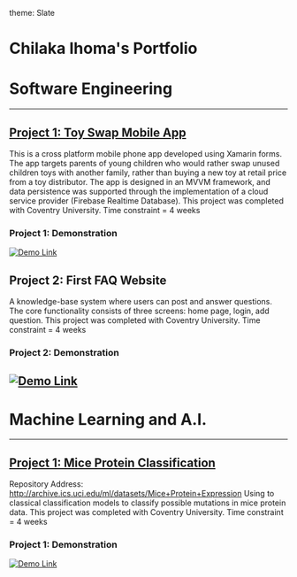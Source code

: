 theme: Slate
# Chilaka Ihoma's Portfolio

# Software Engineering
---
## [Project 1: Toy Swap Mobile App](https://github.com/ChillitheCode/Toy-Swap-Mobile-App.git)
This is a cross platform mobile phone app developed using Xamarin forms. The app targets parents of young children who would rather swap unused children toys with another family, rather than buying a new toy at retail price from a toy distributor. The app is designed in an MVVM framework, and data persistence was supported through the implementation of a cloud service provider (Firebase Realtime Database).
This project was completed with Coventry University.
Time constraint = 4 weeks

### Project 1: Demonstration
[![Demo Link](https://img.youtube.com/vi/pGUIrtsMeps/maxresdefault.jpg)](https://youtu.be/pGUIrtsMeps)

## Project 2: First FAQ Website
A knowledge-base system where users can post and answer questions.
The core functionality consists of three screens: home page, login, add question.
This project was completed with Coventry University.
Time constraint = 4 weeks

### Project 2: Demonstration
[![Demo Link](https://img.youtube.com/vi/eIv7m94olt8/maxresdefault.jpg)](https://youtu.be/eIv7m94olt8)
---
# Machine Learning and A.I.
---
## [Project 1: Mice Protein Classification](https://github.com/ChillitheCode/Mice-Protien-Classification.git)
Repository Address: http://archive.ics.uci.edu/ml/datasets/Mice+Protein+Expression
Using to classical classification models to classify possible mutations in mice protein data.
This project was completed with Coventry University.
Time constraint = 4 weeks

### Project 1: Demonstration
[![Demo Link](https://img.youtube.com/vi/jQ4u4y8--IY/maxresdefault.jpg)](https://youtu.be/jQ4u4y8--IY)
